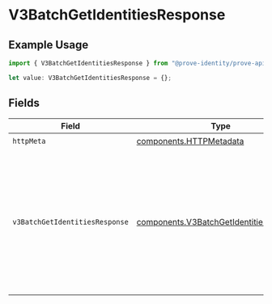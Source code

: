 # V3BatchGetIdentitiesResponse

## Example Usage

```typescript
import { V3BatchGetIdentitiesResponse } from "@prove-identity/prove-api/models/operations";

let value: V3BatchGetIdentitiesResponse = {};
```

## Fields

| Field                                                                                                                                                                        | Type                                                                                                                                                                         | Required                                                                                                                                                                     | Description                                                                                                                                                                  | Example                                                                                                                                                                      |
| ---------------------------------------------------------------------------------------------------------------------------------------------------------------------------- | ---------------------------------------------------------------------------------------------------------------------------------------------------------------------------- | ---------------------------------------------------------------------------------------------------------------------------------------------------------------------------- | ---------------------------------------------------------------------------------------------------------------------------------------------------------------------------- | ---------------------------------------------------------------------------------------------------------------------------------------------------------------------------- |
| `httpMeta`                                                                                                                                                                   | [components.HTTPMetadata](../../models/components/httpmetadata.md)                                                                                                           | :heavy_check_mark:                                                                                                                                                           | N/A                                                                                                                                                                          |                                                                                                                                                                              |
| `v3BatchGetIdentitiesResponse`                                                                                                                                               | [components.V3BatchGetIdentitiesResponse](../../models/components/v3batchgetidentitiesresponse.md)                                                                           | :heavy_minus_sign:                                                                                                                                                           | V3BatchGetIdentitiesResponse                                                                                                                                                 | {<br/>"lastKey": "fNqtI2wVPka+yAFC5qRtrQ==",<br/>"results": [<br/>{<br/>"identityId": "4a6317c1-4855-4900-b369-bed138f4ec00"<br/>},<br/>{<br/>"identityId": "e53c0597-1cce-4d8f-bd1b-e0a10f875ac9"<br/>}<br/>]<br/>} |